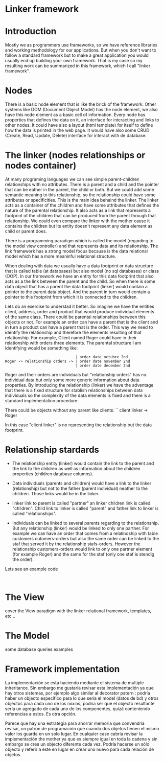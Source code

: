 Linker framework
===============================

# Introduction

Mostly we as programmers use frameworks, so we have reference libraries and working methodology for our applications. But when you don't want to follow a standard framework but to make a great application you would usually end up building your own framework. That is my case so my resulting work can be summarized in this framework, which I call "linker framework".

# Nodes

There is a basic node element that is like the brick of the framework. Other systems like DOM (Document Object Model) has the node element, we also have this node element as a basic cell of information. Every node has properties that defines the data on it, an interface for interacting and links to other nodes. It could have also a layout (html template) for itself to define how the data is printed in the web page. It would have also some CRUD (Create, Read, Update, Delete) interface for interact with de database.

# The linker (nodes relationships or nodes container)

At many programing languages we can see simple parent-children relationships with no attributes. There is a parent and a child and the pointer that can be eather in the parent, the child or both. But we could add some semantic meaning to this relationship, so the relationship could have some attributes or specificities. This is the main idea behaind the linker. The linker acts as a container of the children and have some attributes that defines the nature of the parental relationship. It also acts as a link that represents a footprint of the children that can be produced from the parent through that relationship. We could even compare the linker with the mother cause it contains the children but its entity doesn't represent any data element as child or parent does.

There is a programming paradigm which is called the model (regarding to the model view controller) and that represents data and its relationship. The link framework has a strong model focus because is the data relational model which has a more meaninful relational structure.

When dealing with data we usually have a data footprint or data structure that is called table (at databases) but also model (no sql databases) or class (OOP). In our framework we have an entity for this data footprint that also acts as a the link between the parent and the child. So when there is some data object that has a parent the data footprint (linker) would contain a pointer to the parent data object. And the parent in turn would contain a pointer to this footprint from which it is connected to the children.

Lets do an exercise to understad it better. So imagine we have the entities client, address, order and product that would produce individual elements of the same class. There could be parental relationships between this objects or not. For example an order can have a parent that is the client and in turn a product can have a parent that is the order. This way we need to identify the relationship and therefore the elements resulting of that relationship. For example, Client named Roger could have in their relationship with orders three elements. The parental structure I am identifying would be something like:

```
                                | order date octubre 2nd
Roger -> relationship orders -> | order date november 2nd
                                | order date december 2nd
```
Roger and their orders are individuals but "relationship orders" has no individual data but only some more generic information about data properties. By introducing the relationship (linker) we have the adventage that there is a fixed structure for stablish relationships between data individuals so the complexity of the data elements is fixed and there is a standard implementation procedure.

There could be objects without any parent like clients:
``
client linker -> Roger


In this case "client linker" is no representing the relationship but the data footprint.

# Relationship stardards

- The relationship entity (linker) would contain the link to the parent and the link to the children as well as information about the children properties (children database columns).

- Data individuals (parents and children) would have a link to the linker (relationship) but not to the father (parent individual) neather to the children. Those links would be in the linker.

- linker link to parent is called "partner" an linker children link is called "children". Child link to linker is called "parent" and father link to linker is called "relationships".

- Individuals can be linked to several parents regarding to the relationship. But any relationship (linker) would be linked to only one partner. For example we can have an order that comes from a relatinoship with table customers cutomers-orders but also the same order can be linked to the staf that served it by the relationship stafs-orders. However the relationship customers-orders would link to only one partner element (for example Roger) and the same for the staf (only one staf is atendig the order).

Lets see an example code

``
``

# The View

cover the View paradigm with the linker relational framework, templates, etc...

# The Model

some database queries examples

# Framework implementation




La implementación se está haciendo mediante el sistema de multiple inheritance. Sin embargo me gustaria revisar esta implementación ya que hay otros sistemas, por ejemplo algo similar al decorator patern : podría haber un objecto específico para lo que sería el model (datos de bd) y otros objectos para cada uno de los mixins, podría ser que el objecto resultante sería un agregado de cada uno de los componentes, quizá conteniendo referencias a estos. Es otra opción.


Parece que hay una estrategia para ahorrar memoria que convendría revisar, un patron de programación que cuando dos objetos tienen el mismo valor los guarda en un solo lugar. En cualquier caso cabría revisar la implementación the mother ya que es siempre igual en toda la cadena y sin embargo se crea un objecto diferente cada vez. Podría hacerse un sólo objecto y referir a este en lugar en crear uno nuevo para cada relación de objetos.